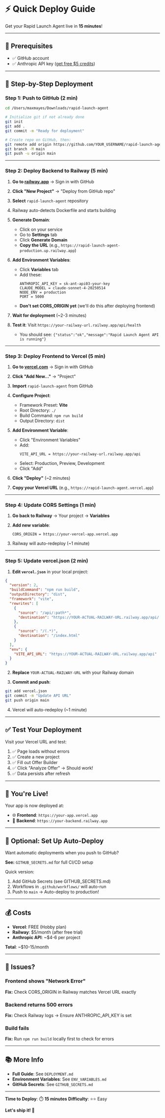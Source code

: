 # ⚡ Quick Deploy Guide

Get your Rapid Launch Agent live in **15 minutes**!

---

## 🎯 Prerequisites

- ✅ GitHub account
- ✅ Anthropic API key ([get free $5 credits](https://console.anthropic.com/settings/keys))

---

## 🚀 Step-by-Step Deployment

### Step 1: Push to GitHub (2 min)

```bash
cd /Users/maxmayes/Downloads/rapid-launch-agent

# Initialize git if not already done
git init
git add .
git commit -m "Ready for deployment"

# Create repo on GitHub, then:
git remote add origin https://github.com/YOUR_USERNAME/rapid-launch-agent.git
git branch -M main
git push -u origin main
```

---

### Step 2: Deploy Backend to Railway (5 min)

1. **Go to [railway.app](https://railway.app)** → Sign in with GitHub

2. **Click "New Project"** → "Deploy from GitHub repo"

3. **Select** `rapid-launch-agent` repository

4. Railway auto-detects Dockerfile and starts building

5. **Generate Domain**:
   - Click on your service
   - Go to **Settings** tab
   - Click **Generate Domain**
   - **Copy the URL** (e.g., `https://rapid-launch-agent-production.up.railway.app`)

6. **Add Environment Variables**:
   - Click **Variables** tab
   - Add these:
     ```
     ANTHROPIC_API_KEY = sk-ant-api03-your-key
     CLAUDE_MODEL = claude-sonnet-4-20250514
     NODE_ENV = production
     PORT = 5000
     ```
   - **Don't set CORS_ORIGIN yet** (we'll do this after deploying frontend)

7. **Wait for deployment** (~2-3 minutes)

8. **Test it**: Visit `https://your-railway-url.railway.app/api/health`
   - You should see: `{"status":"ok","message":"Rapid Launch Agent API is running"}`

---

### Step 3: Deploy Frontend to Vercel (5 min)

1. **Go to [vercel.com](https://vercel.com)** → Sign in with GitHub

2. **Click "Add New..."** → "Project"

3. **Import** `rapid-launch-agent` from GitHub

4. **Configure Project**:
   - Framework Preset: **Vite**
   - Root Directory: `./`
   - Build Command: `npm run build`
   - Output Directory: `dist`

5. **Add Environment Variable**:
   - Click "Environment Variables"
   - Add:
     ```
     VITE_API_URL = https://your-railway-url.railway.app/api
     ```
   - Select: Production, Preview, Development
   - Click "Add"

6. **Click "Deploy"** (~2 minutes)

7. **Copy your Vercel URL** (e.g., `https://rapid-launch-agent.vercel.app`)

---

### Step 4: Update CORS Settings (1 min)

1. **Go back to Railway** → Your project → **Variables**

2. **Add new variable**:
   ```
   CORS_ORIGIN = https://your-vercel-app.vercel.app
   ```

3. Railway will auto-redeploy (~1 minute)

---

### Step 5: Update vercel.json (2 min)

1. **Edit `vercel.json`** in your local project:

```json
{
  "version": 2,
  "buildCommand": "npm run build",
  "outputDirectory": "dist",
  "framework": "vite",
  "rewrites": [
    {
      "source": "/api/:path*",
      "destination": "https://YOUR-ACTUAL-RAILWAY-URL.railway.app/api/:path*"
    },
    {
      "source": "/(.*)",
      "destination": "/index.html"
    }
  ],
  "env": {
    "VITE_API_URL": "https://YOUR-ACTUAL-RAILWAY-URL.railway.app/api"
  }
}
```

2. **Replace** `YOUR-ACTUAL-RAILWAY-URL` with your Railway domain

3. **Commit and push**:
```bash
git add vercel.json
git commit -m "Update API URL"
git push origin main
```

4. Vercel will auto-redeploy (~1 minute)

---

## ✅ Test Your Deployment

Visit your Vercel URL and test:

1. ✅ Page loads without errors
2. ✅ Create a new project
3. ✅ Fill out Offer Builder
4. ✅ Click "Analyze Offer" → Should work!
5. ✅ Data persists after refresh

---

## 🎉 You're Live!

Your app is now deployed at:

- 🌐 **Frontend**: `https://your-app.vercel.app`
- 🔧 **Backend**: `https://your-backend.railway.app`

---

## 🔄 Optional: Set Up Auto-Deploy

Want automatic deployments when you push to GitHub?

**See:** `GITHUB_SECRETS.md` for full CI/CD setup

Quick version:

1. Add GitHub Secrets (see GITHUB_SECRETS.md)
2. Workflows in `.github/workflows/` will auto-run
3. Push to `main` → Auto-deploy to production!

---

## 💰 Costs

- **Vercel**: FREE (Hobby plan)
- **Railway**: $5/month (after free trial)
- **Anthropic API**: ~$4-6 per project

**Total**: ~$10-15/month

---

## 🐛 Issues?

### Frontend shows "Network Error"

**Fix:** Check CORS_ORIGIN in Railway matches Vercel URL exactly

### Backend returns 500 errors

**Fix:** Check Railway logs → Ensure ANTHROPIC_API_KEY is set

### Build fails

**Fix:** Run `npm run build` locally first to check for errors

---

## 📚 More Info

- **Full Guide**: See `DEPLOYMENT.md`
- **Environment Variables**: See `ENV_VARIABLES.md`
- **GitHub Secrets**: See `GITHUB_SECRETS.md`

---

**Time to Deploy**: ⏱️ **15 minutes**
**Difficulty**: ⭐⭐ Easy

**Let's ship it! 🚀**


